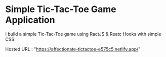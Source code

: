 # Simple Tic-Tac-Toe Game Application

I build a simple Tic-Tac-Toe game using RactJS & Reatc Hooks with simple CSS.  

Hosted URL : "https://affectionate-tictactoe-e575c5.netlify.app/"
 
